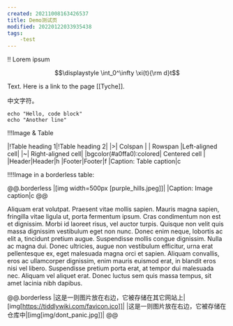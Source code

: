 ```yaml
---
created: 20211008163426537
title: Demo测试页
modified: 20220122033935438
tags:
    -test
---
```

!! Lorem ipsum

$$\displaystyle \int_0^\infty \xi(t){\rm d}t$$

Text. Here is a link to the page [[Tyche]].

中文字符。


```
echo "Hello, code block"
echo "Another line"
```
!!!Image & Table

|!Table heading 1|!Table heading 2|
|>| Colspan |
| Rowspan |Left-aligned cell|
|~| Right-aligned cell|
|bgcolor(#a0ffa0):colored| Centered cell |
|Header|Header|h
|Footer|Footer|f
|Caption: Table caption|c

!!!!Image in a borderless table:

@@.borderless
|[img width=500px [purple_hills.jpeg]]|
|Caption: Image caption|c
@@

Aliquam erat volutpat. Praesent vitae mollis sapien. Mauris magna sapien, fringilla vitae ligula ut, porta fermentum ipsum. Cras condimentum non est et dignissim. Morbi id laoreet risus, vel auctor turpis. Quisque non velit quis massa dignissim vestibulum eget non nunc. Donec enim neque, lobortis ac elit a, tincidunt pretium augue. Suspendisse mollis congue dignissim. Nulla ac magna dui. Donec ultricies, augue non vestibulum efficitur, urna erat pellentesque ex, eget malesuada magna orci et sapien. Aliquam convallis, eros ac ullamcorper dignissim, enim mauris euismod erat, in blandit eros nisi vel libero. Suspendisse pretium porta erat, at tempor dui malesuada nec. Aliquam vel aliquet erat. Donec luctus sem quis massa tempus, sit amet lacinia nibh dapibus.

@@.borderless
|这是一则图片放在右边，它被存储在其它网站上|[img[https://tiddlywiki.com/favicon.ico]]|
|这是一则图片放在右边，它被存储在仓库中|[img[img/dont_panic.jpg]]|
@@
